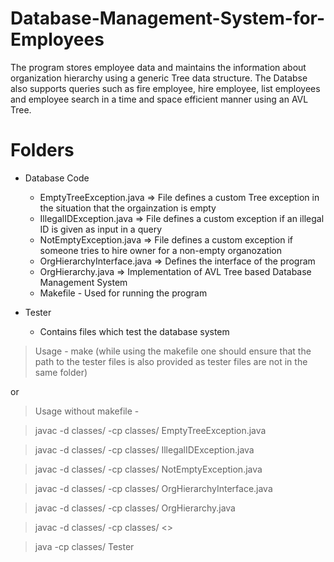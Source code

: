 # Database-Management-System-for-Employees

The program stores employee data and maintains the information about organization hierarchy using a generic Tree data structure. The Databse also supports queries such as fire employee, hire employee, list employees and employee search in a time and space efficient manner using an AVL Tree.

# Folders

- Database Code
  - EmptyTreeException.java => File defines a custom Tree exception in the situation that the orgainzation is empty
  - IllegalIDException.java => File defines a custom exception if an illegal ID is given as input in a query
  - NotEmptyException.java => File defines a custom exception if someone tries to hire owner for a non-empty organozation
  - OrgHierarchyInterface.java => Defines the interface of the program
  - OrgHierarchy.java => Implementation of AVL Tree based Database Management System
  - Makefile - Used for running the program

- Tester 
  - Contains files which test the database system

> Usage - make (while using the makefile one should ensure that the path to the tester files is also provided as tester files are not in the same folder)

or 

> Usage without makefile - 

> javac -d classes/ -cp classes/ EmptyTreeException.java

> javac -d classes/ -cp classes/ IllegalIDException.java

> javac -d classes/ -cp classes/ NotEmptyException.java

> javac -d classes/ -cp classes/ OrgHierarchyInterface.java

> javac -d classes/ -cp classes/ OrgHierarchy.java

> javac -d classes/ -cp classes/ <<Path to Tester files>>

> java -cp classes/ Tester
